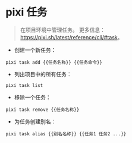 # pixi 任务

> 在项目环境中管理任务。
> 更多信息：<https://pixi.sh/latest/reference/cli/#task>。

- 创建一个新任务：

`pixi task add {{任务名称}} {{任务命令}}`

- 列出项目中的所有任务：

`pixi task list`

- 移除一个任务：

`pixi task remove {{任务名称}}`

- 为任务创建别名：

`pixi task alias {{别名名称}} {{任务1 任务2 ...}}`